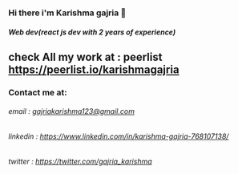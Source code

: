 ### Hi there i'm Karishma gajria 👋
##### Web dev(react js dev with 2 years of experience)

## check All my work at : peerlist https://peerlist.io/karishmagajria

### Contact me at: 
###### email : gajriakarishma123@gmail.com
###### linkedin : https://www.linkedin.com/in/karishma-gajria-768107138/
###### twitter : https://twitter.com/gajria_karishma


